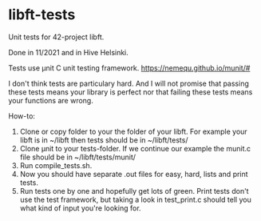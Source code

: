 # libft-tests

Unit tests for 42-project libft. 

Done in 11/2021 and in Hive Helsinki. 

Tests use µnit C unit testing framework. https://nemequ.github.io/munit/# 

I don't think tests are particulary hard. And I will not promise that passing these tests means your library is perfect nor that failing these tests means your functions are wrong.

How-to:

1. Clone or copy folder to your the folder of your libft. For example your libft is in ~/libft then tests should be in ~/libft/tests/
2. Clone µnit to your tests-folder. If we continue our example the munit.c file should be in ~/libft/tests/munit/
3. Run compile_tests.sh. 
4. Now you should have separate .out files for easy, hard, lists and print tests. 
5. Run tests one by one and hopefully get lots of green. Print tests don't use the test framework, but taking a look in test_print.c should tell you what kind of input you're looking for.
